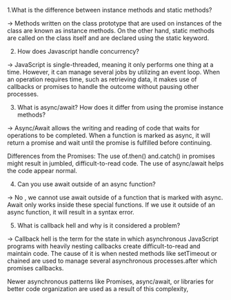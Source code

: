 1.What is the difference between instance methods and static methods?

-> Methods written on the class prototype that are used on instances of the class are known as instance methods. On the other hand, static methods are called on the class itself and are declared using the static keyword.


2. How does Javascript handle concurrency?

-> JavaScript is single-threaded, meaning it only performs one thing at a time. However, it can manage several jobs by utilizing an event loop. When an operation requires time, such as retrieving data, it makes use of callbacks or promises to handle the outcome without pausing other processes.


3. What is async/await? How does it differ from using the promise instance methods?

-> Async/Await allows the writing and reading of code that waits for operations to be completed. When a function is marked as async, it will return a promise and wait until the promise is fulfilled before continuing.

Differences from the Promises: The use of.then() and.catch() in promises might result in jumbled, difficult-to-read code. The use of async/await helps the code appear normal.

4. Can you use await outside of an async function?

-> No , we cannot use await outside of a function that is marked with async. Await only works inside these special functions.
If we use it outside of an async function, it will result in a syntax error.

5. What is callback hell and why is it considered a problem?

-> Callback hell is the term for the state in which asynchronous JavaScript programs with heavily nesting callbacks create difficult-to-read and maintain code.  The cause of it is when nested methods like setTimeout or chained are used to manage several asynchronous processes.after which promises callbacks.

Newer asynchronous patterns like Promises, async/await, or libraries for better code organization are used as a result of this complexity,


